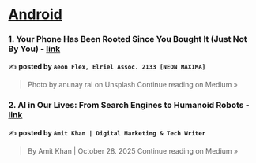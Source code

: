 
<h1><a href=https://medium.com/tag/android/recommended target="_blank" rel="noopener noreferrer">Android</a></h1>
<h3>1. Your Phone Has Been Rooted Since You Bought It (Just Not By You) - <a href="https://medium.com/@neonmaxima/your-phone-has-been-rooted-since-you-bought-it-just-not-by-you-f3c7650308f5?source=rss------android-5" target="_blank" rel="noopener noreferrer">link</a></h3>

✍️ **posted by `Aeon Flex, Elriel Assoc. 2133 [NEON MAXIMA]`**

<blockquote>Photo by anunay rai on Unsplash
Continue reading on Medium »</blockquote>

<h3>2. AI in Our Lives: From Search Engines to Humanoid Robots - <a href="https://medium.com/@amitkhan35/ai-in-our-lives-from-search-engines-to-humanoid-robots-837b6e984089?source=rss------android-5" target="_blank" rel="noopener noreferrer">link</a></h3>

✍️ **posted by `Amit Khan | Digital Marketing & Tech Writer`**

<blockquote>By Amit Khan | October 28. 2025
Continue reading on Medium »</blockquote>

